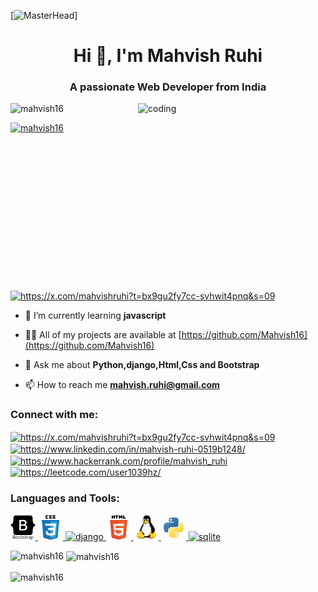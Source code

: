 
[![MasterHead](https://user-images.githubusercontent.com/66934377/223913733-deb1d974-787d-43c4-b60d-eff538aa161e.gif)]
<h1 align="center">Hi 👋, I'm Mahvish Ruhi</h1>
<h3 align="center">A passionate Web Developer from India</h3>
<img align="right" alt="coding" width="300" height="300"src="https://user-images.githubusercontent.com/59734313/157189039-c09b3e38-9f42-42c0-ab54-14f1574190a7.gif">

<p align="left"> <img src="https://komarev.com/ghpvc/?username=mahvish16&label=Profile%20views&color=0e75b6&style=flat" alt="mahvish16" /> </p>

<p align="left"> <a href="https://github.com/ryo-ma/github-profile-trophy"><img src="https://github-profile-trophy.vercel.app/?username=mahvish16" alt="mahvish16" /></a> </p>

<p align="left"> <a href="https://twitter.com/mahvish_ruhi" target="blank"><img src="https://img.shields.io/twitter/follow/mahvish_ruhi?logo=twitter&style=for-the-badge" alt="https://x.com/mahvishruhi?t=bx9gu2fy7cc-svhwit4pnq&s=09" /></a> </p>

- 🌱 I’m currently learning **javascript**

- 👨‍💻 All of my projects are available at [https://github.com/Mahvish16](https://github.com/Mahvish16)

- 💬 Ask me about **Python,django,Html,Css and Bootstrap**

- 📫 How to reach me **mahvish.ruhi@gmail.com**

<h3 align="left">Connect with me:</h3>
<p align="left">
<a href="https://twitter.com/mahvish_ruhi" target="blank"><img align="center" src="https://raw.githubusercontent.com/rahuldkjain/github-profile-readme-generator/master/src/images/icons/Social/twitter.svg" alt="https://x.com/mahvishruhi?t=bx9gu2fy7cc-svhwit4pnq&s=09" height="30" width="40" /></a>
<a href="https://linkedin.com/in/https://www.linkedin.com/in/mahvish-ruhi-0519b1248/" target="blank"><img align="center" src="https://raw.githubusercontent.com/rahuldkjain/github-profile-readme-generator/master/src/images/icons/Social/linked-in-alt.svg" alt="https://www.linkedin.com/in/mahvish-ruhi-0519b1248/" height="30" width="40" /></a>
<a href="https://www.hackerrank.com/https://www.hackerrank.com/profile/mahvish_ruhi" target="blank"><img align="center" src="https://raw.githubusercontent.com/rahuldkjain/github-profile-readme-generator/master/src/images/icons/Social/hackerrank.svg" alt="https://www.hackerrank.com/profile/mahvish_ruhi" height="30" width="40" /></a>
<a href="https://www.leetcode.com/https://leetcode.com/user1039hz/" target="blank"><img align="center" src="https://raw.githubusercontent.com/rahuldkjain/github-profile-readme-generator/master/src/images/icons/Social/leet-code.svg" alt="https://leetcode.com/user1039hz/" height="30" width="40" /></a>
</p>

<h3 align="left">Languages and Tools:</h3>
<p align="left"> <a href="https://getbootstrap.com" target="_blank" rel="noreferrer"> <img src="https://raw.githubusercontent.com/devicons/devicon/master/icons/bootstrap/bootstrap-plain-wordmark.svg" alt="bootstrap" width="40" height="40"/> </a> <a href="https://www.w3schools.com/css/" target="_blank" rel="noreferrer"> <img src="https://raw.githubusercontent.com/devicons/devicon/master/icons/css3/css3-original-wordmark.svg" alt="css3" width="40" height="40"/> </a> <a href="https://www.djangoproject.com/" target="_blank" rel="noreferrer"> <img src="https://cdn.worldvectorlogo.com/logos/django.svg" alt="django" width="40" height="40"/> </a> <a href="https://www.w3.org/html/" target="_blank" rel="noreferrer"> <img src="https://raw.githubusercontent.com/devicons/devicon/master/icons/html5/html5-original-wordmark.svg" alt="html5" width="40" height="40"/> </a> <a href="https://www.linux.org/" target="_blank" rel="noreferrer"> <img src="https://raw.githubusercontent.com/devicons/devicon/master/icons/linux/linux-original.svg" alt="linux" width="40" height="40"/> </a> <a href="https://www.python.org" target="_blank" rel="noreferrer"> <img src="https://raw.githubusercontent.com/devicons/devicon/master/icons/python/python-original.svg" alt="python" width="40" height="40"/> </a> <a href="https://www.sqlite.org/" target="_blank" rel="noreferrer"> <img src="https://www.vectorlogo.zone/logos/sqlite/sqlite-icon.svg" alt="sqlite" width="40" height="40"/> </a> </p>

<p><img align="left" src="https://github-readme-stats.vercel.app/api/top-langs?username=mahvish16&show_icons=true&locale=en&layout=compact" alt="mahvish16" /></p>

<p>&nbsp;<img align="center" src="https://github-readme-stats.vercel.app/api?username=mahvish16&show_icons=true&locale=en" alt="mahvish16" /></p>

<p><img align="center" src="https://github-readme-streak-stats.herokuapp.com/?user=mahvish16&" alt="mahvish16" /></p>
<!--
**Mahvish16/Mahvish16** is a ✨ _special_ ✨ repository because its `README.md` (this file) appears on your GitHub profile.

Here are some ideas to get you started:

- 🔭 I’m currently working on ...
- 🌱 I’m currently learning ...
- 👯 I’m looking to collaborate on ...
- 🤔 I’m looking for help with ...
- 💬 Ask me about ...
- 📫 How to reach me: ...
- 😄 Pronouns: ...
- ⚡ Fun fact: ...
-->
